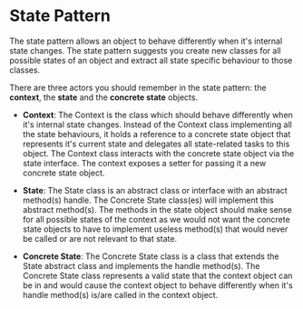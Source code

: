# State Pattern

The state pattern allows an object to behave differently when it's internal state changes. The state pattern suggests you create new classes for all possible states of an object and extract all state specific behaviour to those classes.

There are three actors you should remember in the state pattern: the **context**, the **state** and the **concrete state** objects.

- **Context**: The Context is the class which should behave differently when it's internal state changes. Instead of the Context class implementing all the state behaviours, it holds a reference to a concrete state object that represents it's current state and delegates all state-related tasks to this object. The Context class interacts with the concrete state object via the state interface. The context exposes a setter for passing it a new concrete state object.

- **State**: The State class is an abstract class or interface with an abstract method(s) handle. The Concrete State class(es) will implement this abstract method(s). The methods in the state object should make sense for all possible states of the context as we would not want the concrete state objects to have to implement useless method(s) that would never be called or are not relevant to that state.

- **Concrete State**: The Concrete State class is a class that extends the State abstract class and implements the handle method(s). The Concrete State class represents a valid state that the context object can be in and would cause the context object to behave differently when it's handle method(s) is/are called in the context object.

